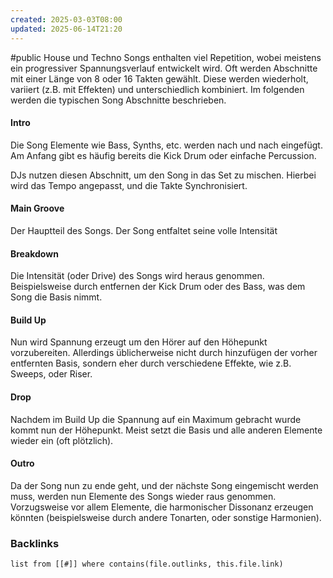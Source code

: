 ```yaml
---
created: 2025-03-03T08:00
updated: 2025-06-14T21:20
---
```

#public 
House und Techno Songs enthalten viel Repetition, wobei meistens ein progressiver Spannungsverlauf entwickelt wird. Oft werden Abschnitte mit einer Länge von 8 oder 16 Takten gewählt. Diese werden wiederholt, variiert (z.B. mit Effekten) und unterschiedlich kombiniert.
Im folgenden werden die typischen Song Abschnitte beschrieben.



#### Intro
Die Song Elemente wie Bass, Synths, etc.  werden nach und nach eingefügt. Am Anfang gibt es häufig bereits die Kick Drum oder einfache Percussion.

DJs nutzen diesen Abschnitt, um den Song in das Set zu mischen. Hierbei wird das Tempo angepasst, und die Takte Synchronisiert.

#### Main Groove
Der Hauptteil des Songs. Der Song entfaltet seine volle Intensität

#### Breakdown
Die Intensität (oder Drive) des Songs wird heraus genommen. Beispielsweise durch entfernen der Kick Drum oder des Bass, was dem Song die Basis nimmt.

#### Build Up
Nun wird Spannung erzeugt um den Hörer auf den Höhepunkt vorzubereiten. Allerdings üblicherweise nicht durch hinzufügen der vorher entfernten Basis, sondern eher durch verschiedene Effekte, wie z.B. Sweeps, oder Riser. 

#### Drop
Nachdem im Build Up die Spannung auf ein Maximum gebracht wurde kommt nun der Höhepunkt. Meist setzt die Basis und alle anderen Elemente wieder ein (oft plötzlich). 

#### Outro
Da der Song nun zu ende geht, und der nächste Song eingemischt werden muss, werden nun Elemente des Songs wieder raus genommen. Vorzugsweise vor allem Elemente, die harmonischer Dissonanz erzeugen könnten (beispielsweise durch andere Tonarten, oder sonstige Harmonien).

### Backlinks
```dataview 
list from [[#]] where contains(file.outlinks, this.file.link)
```

